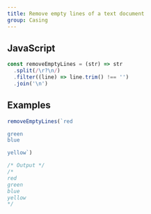 ```yaml
---
title: Remove empty lines of a text document
group: Casing
---
```


## JavaScript
```js
const removeEmptyLines = (str) => str
  .split(/\r?\n/)
  .filter((line) => line.trim() !== '')
  .join('\n')
```

## Examples
```js
removeEmptyLines(`red

green
blue

yellow`)

/* Output */
/*
red
green
blue
yellow
*/
```
